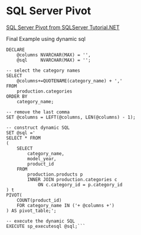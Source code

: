 # SQL Server Pivot

[SQL Server Pivot from SQLServer Tutorial.NET](https://www.sqlservertutorial.net/sql-server-basics/sql-server-pivot/)

Final Example using dynamic sql

```
DECLARE 
    @columns NVARCHAR(MAX) = '', 
    @sql     NVARCHAR(MAX) = '';

-- select the category names
SELECT 
    @columns+=QUOTENAME(category_name) + ','
FROM 
    production.categories
ORDER BY 
    category_name;

-- remove the last comma
SET @columns = LEFT(@columns, LEN(@columns) - 1);

-- construct dynamic SQL
SET @sql ='
SELECT * FROM   
(
    SELECT 
        category_name, 
        model_year,
        product_id 
    FROM 
        production.products p
        INNER JOIN production.categories c 
            ON c.category_id = p.category_id
) t 
PIVOT(
    COUNT(product_id) 
    FOR category_name IN ('+ @columns +')
) AS pivot_table;';

-- execute the dynamic SQL
EXECUTE sp_executesql @sql;```